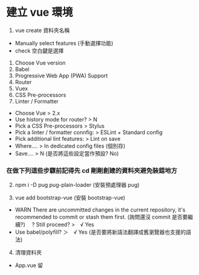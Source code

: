 # 建立 vue 環境

1. vue create 資料夾名稱
 - Manually select features (手動選擇功能)
 - check  空白鍵是選擇
  1. Choose Vue version
  2. Babel
  3. Progressive Web App (PWA) Support
  4. Router
  5. Vuex
  6. CSS Pre-processors
  7. Linter / Formatter
 - Choose Vue  > 2.x
 - Use history mode for router?  > N
 - Pick a CSS Pre-processors > Stylus
 - Pick a linter / formatter connfig: > ESLint + Standard config
 - Pick additional lint features: > Lint on save
 - Where.... > In dedicated config files (個別存)
 - Save.... > N (是否將這些設定當作預設? No)

### 在做下列這些步驟前記得先 cd 剛剛創建的資料夾避免裝錯地方

2. npm i -D pug pug-plain-loader (安裝預處理器 pug)

3. vue add bootstrap-vue (安裝 bootstrap-vue)
 -  WARN  There are uncommitted changes in the current repository, it's recommended to commit or stash them first.
   (詢問還沒 commit 是否要繼續?)
 　? Still proceed? >　√ Yes
 - Use babel/polyfill? ＞　√ Yes
   (是否要將新語法翻譯成舊瀏覽器也支援的語法)

4. 清理資料夾
 - App.vue 留 <template lang='pug'> #app
 - views / Home.vue 留 <template lang='pug'> #home
           About.vue 刪除
 - assets 內刪除 logo.png
 - components 內刪除 HelloWorld.vue
 - router 內 index.js 將 '/about' 註解掉留之後備用

5. npm run serve 可以直接開網頁